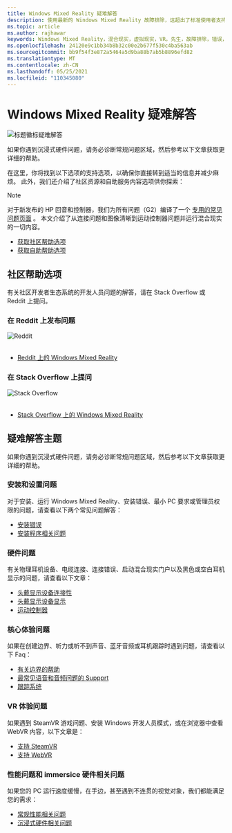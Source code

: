```yaml
---
title: Windows Mixed Reality 疑难解答
description: 使用最新的 Windows Mixed Reality 故障排除，这超出了标准使用者支持文档的范围。
ms.topic: article
ms.author: rajhawar
keywords: Windows Mixed Reality，混合现实，虚拟现实，VR，先生，故障排除，错误，帮助，支持
ms.openlocfilehash: 24120e9c1bb34b8b32c00e2b677f530c4ba563ab
ms.sourcegitcommit: bb9f54f3e872a5464a5d9ba88b7ab5b8896efd82
ms.translationtype: MT
ms.contentlocale: zh-CN
ms.lasthandoff: 05/25/2021
ms.locfileid: "110345080"
---
```

# <a name="troubleshooting-in-windows-mixed-reality"></a>Windows Mixed Reality 疑难解答

![标题徽标疑难解答](images/1050px-Mixedrealityportal.png)

如果你遇到沉浸式硬件问题，请务必诊断常规问题区域，然后参考以下文章获取更详细的帮助。

在这里，你将找到以下选项的支持选项，以确保你直接转到适当的信息并减少麻烦。 此外，我们还介绍了社区资源和自助服务内容选项供你探索：

>[!Note]
>对于新发布的 HP 回音和控制器，我们为所有问题（G2）编译了一个 [专用的常见问题页面](reverbG2-faq.yml) 。 本文介绍了从连接问题和图像清晰到运动控制器问题并运行混合现实的一切内容。

- [获取社区帮助选项](#community-help-options)
- [获取自助帮助选项](#troubleshooting-topics)

## <a name="community-help-options"></a>社区帮助选项

有关社区开发者生态系统的开发人员问题的解答，请在 Stack Overflow 或 Reddit 上提问。

### <a name="post-a-question-on-reddit"></a>在 Reddit 上发布问题
<div class='icon is-large'>
    <img alt='Reddit' src='https://docs.microsoft.com/media/logos/logo_reddit.svg'>
</div><br/>

- [Reddit 上的 Windows Mixed Reality](https://www.reddit.com/r/WindowsMR/)

### <a name="post-a-question-on-stack-overflow"></a>在 Stack Overflow 上提问
<div class='icon is-large'>
    <img alt='Stack Overflow' src='https://docs.microsoft.com/media/logos/logo_stackoverflow.svg'>
</div><br/>

- [Stack Overflow 上的 Windows Mixed Reality](https://stackoverflow.com/questions/tagged/windows-mixed-reality)

## <a name="troubleshooting-topics"></a>疑难解答主题

如果你遇到沉浸式硬件问题，请务必诊断常规问题区域，然后参考以下文章获取更详细的帮助。 

### <a name="installation-and-setup-issues"></a>安装和设置问题

对于安装、运行 Windows Mixed Reality、安装错误、最小 PC 要求或管理员权限的问题，请查看以下两个常见问题解答：

- [安装错误](installation_errors.md)
- [安装程序相关问题](wmr-setup-faq.yml)

### <a name="hardware-issues"></a>硬件问题

有关物理耳机设备、电缆连接、连接错误、启动混合现实门户以及黑色或空白耳机显示的问题，请查看以下文章：

- [头戴显示设备连接性](headset-connectivity.md)
- [头戴显示设备显示](headset-display.md)
- [运动控制器](motion-controller-problems.md)

### <a name="core-experience-issues"></a>核心体验问题

如果在创建边界、听力或听不到声音、蓝牙音频或耳机跟踪时遇到问题，请查看以下 Faq：

- [有关边界的帮助](boundary-questions.md)
- [最常见语音和音频问题的 Suppprt](speech-and-audio.md)
- [跟踪系统](tracking.md)

### <a name="vr-experience-issues"></a>VR 体验问题

如果遇到 SteamVR 游戏问题、安装 Windows 开发人员模式，或在浏览器中查看 WebVR 内容，以下文章是：

- [支持 SteamVR](steamvr-questions.md)
- [支持 WebVR](webvr-questions.md)

### <a name="performance-issues-and-immersice-hardware-related-issues"></a>性能问题和 immersice 硬件相关问题

如果您的 PC 运行速度缓慢，在手边，甚至遇到不连贯的视觉对象，我们都能满足您的需求：

- [常规性能相关问题](performance-questions.md)
- [沉浸式硬件相关问题](other-questions.md)
